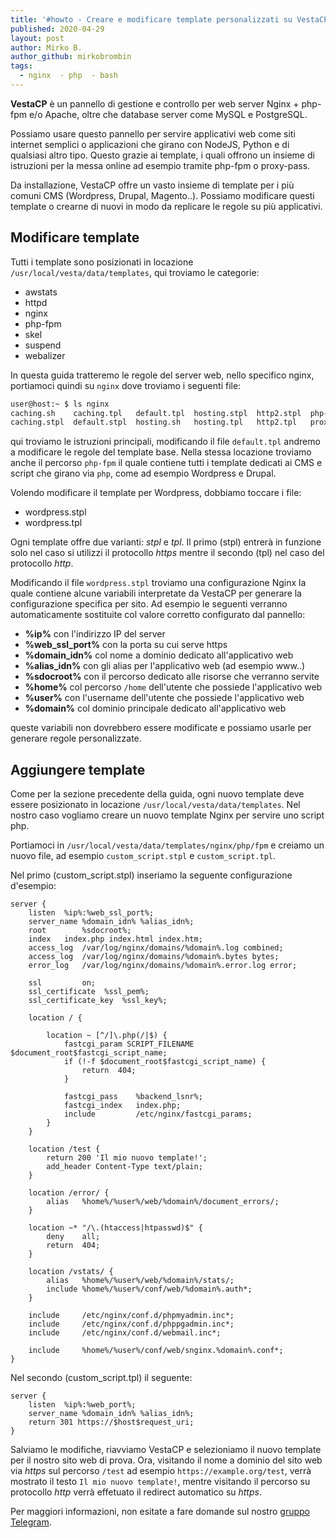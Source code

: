 ```yaml
---
title: '#howto - Creare e modificare template personalizzati su VestaCP'
published: 2020-04-29
layout: post
author: Mirko B.
author_github: mirkobrombin
tags:
  - nginx  - php  - bash
---
```

**VestaCP** è un pannello di gestione e controllo per web server Nginx + php-fpm e/o Apache, oltre che database server come MySQL e PostgreSQL.

Possiamo usare questo pannello per servire applicativi web come siti internet semplici o applicazioni che girano con NodeJS, Python e di qualsiasi altro tipo. Questo grazie ai template, i quali offrono un insieme di istruzioni per la messa online ad esempio tramite php-fpm o proxy-pass.

Da installazione, VestaCP offre un vasto insieme di template per i più comuni CMS (Wordpress, Drupal, Magento..). Possiamo modificare questi template o crearne di nuovi in modo da replicare le regole su più applicativi.

## Modificare template
Tutti i template sono posizionati in locazione `/usr/local/vesta/data/templates`, qui troviamo le categorie:

- awstats  
- httpd  
- nginx  
- php-fpm  
- skel  
- suspend  
- webalizer

In questa guida tratteremo le regole del server web, nello specifico nginx, portiamoci quindi su `nginx` dove troviamo i seguenti file:

```bash
user@host:~ $ ls nginx 
caching.sh    caching.tpl   default.tpl  hosting.stpl  http2.stpl  php-fpm
caching.stpl  default.stpl  hosting.sh   hosting.tpl   http2.tpl   proxy_ip.tpl
```

qui troviamo le istruzioni principali, modificando il file `default.tpl` andremo a modificare le regole del template base. Nella stessa locazione troviamo anche il percorso `php-fpm` il quale contiene tutti i template dedicati ai CMS e script che girano via `php`, come ad esempio Wordpress e Drupal.

Volendo modificare il template per Wordpress, dobbiamo toccare i file:

- wordpress.stpl
- wordpress.tpl


Ogni template offre due varianti: *stpl* e *tpl*. Il primo (stpl) entrerà in funzione solo nel caso si utilizzi il protocollo *https* mentre il secondo (tpl) nel caso del protocollo *http*.

Modificando il file `wordpress.stpl` troviamo una configurazione Nginx la quale contiene alcune variabili interpretate da VestaCP per generare la configurazione specifica per sito. Ad esempio le seguenti verranno automaticamente sostituite col valore corretto configurato dal pannello:

- **%ip%** con l'indirizzo IP del server
- **%web_ssl_port%** con la porta su cui serve https
- **%domain_idn%** col nome a dominio dedicato all'applicativo web
- **%alias_idn%** con gli alias per l'applicativo web (ad esempio www..)
- **%sdocroot%** con il percorso dedicato alle risorse che verranno servite
- **%home%** col percorso `/home` dell'utente che possiede l'applicativo web
- **%user%** con l'username dell'utente che possiede l'applicativo web
- **%domain%** col dominio principale dedicato all'applicativo web

queste variabili non dovrebbero essere modificate e possiamo usarle per generare regole personalizzate.

## Aggiungere template
Come per la sezione precedente della guida, ogni nuovo template deve essere posizionato in locazione `/usr/local/vesta/data/templates`. Nel nostro caso vogliamo creare un nuovo template Nginx per servire uno script php. 

Portiamoci in `/usr/local/vesta/data/templates/nginx/php/fpm` e creiamo un nuovo file, ad esempio `custom_script.stpl` e `custom_script.tpl`.

Nel primo (custom_script.stpl) inseriamo la seguente configurazione d'esempio:

```nginx
server {
    listen	%ip%:%web_ssl_port%;
    server_name %domain_idn% %alias_idn%;
    root        %sdocroot%;
    index	index.php index.html index.htm;
    access_log  /var/log/nginx/domains/%domain%.log combined;
    access_log  /var/log/nginx/domains/%domain%.bytes bytes;
    error_log   /var/log/nginx/domains/%domain%.error.log error;

    ssl         on;
    ssl_certificate	 %ssl_pem%;
    ssl_certificate_key  %ssl_key%;

    location / {

	    location ~ [^/]\.php(/|$) {
            fastcgi_param SCRIPT_FILENAME $document_root$fastcgi_script_name;
            if (!-f $document_root$fastcgi_script_name) {
                return  404;
            }

            fastcgi_pass    %backend_lsnr%;
            fastcgi_index   index.php;
            include         /etc/nginx/fastcgi_params;
        }
    }
    
    location /test {
        return 200 'Il mio nuovo template!';
        add_header Content-Type text/plain;
    }

    location /error/ {
        alias   %home%/%user%/web/%domain%/document_errors/;
    }

    location ~* "/\.(htaccess|htpasswd)$" {
        deny    all;
        return  404;
    }

    location /vstats/ {
        alias   %home%/%user%/web/%domain%/stats/;
        include %home%/%user%/conf/web/%domain%.auth*;
    }

    include     /etc/nginx/conf.d/phpmyadmin.inc*;
    include     /etc/nginx/conf.d/phppgadmin.inc*;
    include     /etc/nginx/conf.d/webmail.inc*;

    include     %home%/%user%/conf/web/snginx.%domain%.conf*;
}
```

Nel secondo (custom_script.tpl) il seguente:

```nginx
server {
    listen	%ip%:%web_port%;
    server_name %domain_idn% %alias_idn%;
    return 301 https://$host$request_uri;
}
```
Salviamo le modifiche, riavviamo VestaCP e selezioniamo il nuovo template per il nostro sito web di prova. Ora, visitando il nome a dominio del sito web via *https* sul percorso `/test` ad esempio `https://example.org/test`, verrà mostrato il testo `Il mio nuovo template!`, mentre visitando il percorso su protocollo *http* verrà effetuato il redirect automatico su *https*.

Per maggiori informazioni, non esitate a fare domande sul nostro [gruppo Telegram](https://t.me/linuxpeople).